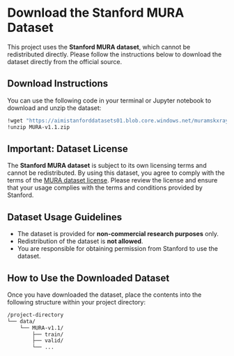 # Download the Stanford MURA Dataset

This project uses the **Stanford MURA dataset**, which cannot be redistributed directly. Please follow the instructions below to download the dataset directly from the official source.

## Download Instructions

You can use the following code in your terminal or Jupyter notebook to download and unzip the dataset:

```bash
!wget "https://aimistanforddatasets01.blob.core.windows.net/muramskxrays/MURA-v1.1.zip?sv=2019-02-02&sr=b&sig=CRdz1%2B0mFZvv8KoAvw%2Ff24wS43Tw2CtRPrZKIXebg8E%3D&st=2024-09-27T04%3A29%3A20Z&se=2024-10-27T04%3A34%3A20Z&sp=r" -O MURA-v1.1.zip
!unzip MURA-v1.1.zip
```

## Important: Dataset License

The **Stanford MURA dataset** is subject to its own licensing terms and cannot be redistributed. By using this dataset, you agree to comply with the terms of the [MURA dataset license](https://stanfordaimi.azurewebsites.net/datasets/3e00d84b-d86e-4fed-b2a4-bfe3effd661b). Please review the license and ensure that your usage complies with the terms and conditions provided by Stanford.

## Dataset Usage Guidelines
- The dataset is provided for **non-commercial research purposes** only.
- Redistribution of the dataset is **not allowed**.
- You are responsible for obtaining permission from Stanford to use the dataset.

## How to Use the Downloaded Dataset

Once you have downloaded the dataset, place the contents into the following structure within your project directory:

```bash
/project-directory
└── data/
    └── MURA-v1.1/
        ├── train/
        ├── valid/
        └── ...
```
